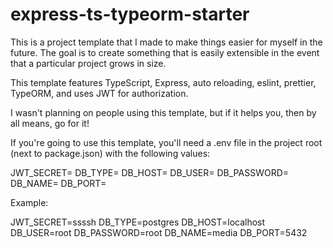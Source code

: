 # express-ts-typeorm-starter

This is a project template that I made to make things easier for myself in the future.  The goal is to create something that is easily extensible in the event that a particular project grows in size.

This template features TypeScript, Express, auto reloading, eslint, prettier, TypeORM, and uses JWT for authorization.

I wasn't planning on people using this template, but if it helps you, then by all means, go for it!

If you're going to use this template, you'll need a .env file in the project root (next to package.json) with the following values:

JWT_SECRET=
DB_TYPE= 
DB_HOST=
DB_USER=
DB_PASSWORD=
DB_NAME=
DB_PORT=

Example:

JWT_SECRET=ssssh
DB_TYPE=postgres
DB_HOST=localhost
DB_USER=root
DB_PASSWORD=root
DB_NAME=media
DB_PORT=5432